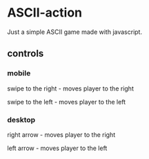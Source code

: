 # ASCII-action
Just a simple ASCII game made with javascript.
## controls
### mobile
swipe to the right - moves player to the right

swipe to the left - moves player to the left
### desktop
right arrow - moves player to the right

left arrow - moves player to the left 

